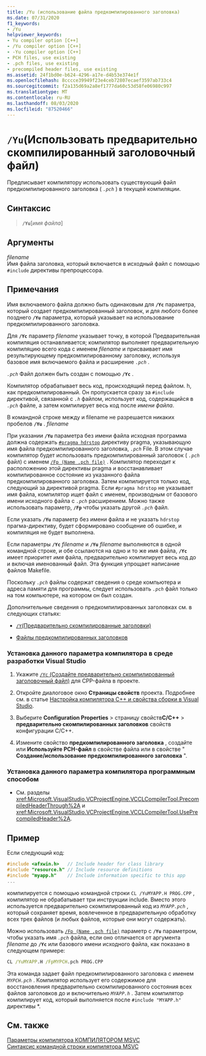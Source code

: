 ```yaml
---
title: /Yu (использование файла предкомпилированного заголовка)
ms.date: 07/31/2020
f1_keywords:
- /Yu
helpviewer_keywords:
- Yu compiler option [C++]
- /Yu compiler option [C++]
- -Yu compiler option [C++]
- PCH files, use existing
- .pch files, use existing
- precompiled header files, use existing
ms.assetid: 24f1bd0e-b624-4296-a17e-d4b53e374e1f
ms.openlocfilehash: 8cccce39949f23e4ceb72807ecaef3597ab733c4
ms.sourcegitcommit: f2a135d69a2a8ef1777da60c53d58fe06980c997
ms.translationtype: MT
ms.contentlocale: ru-RU
ms.lasthandoff: 08/03/2020
ms.locfileid: "87520466"
---
```

# <a name="yu-use-precompiled-header-file"></a>`/Yu`(Использовать предварительно скомпилированный заголовочный файл)

Предписывает компилятору использовать существующий файл предкомпилированного заголовка ( *`.pch`* ) в текущей компиляции.

## <a name="syntax"></a>Синтаксис

> **`/Yu`**\[*имя файла*]

## <a name="arguments"></a>Аргументы

*filename*<br/>
Имя файла заголовка, который включается в исходный файл с помощью `#include` директивы препроцессора.

## <a name="remarks"></a>Примечания

Имя включаемого файла должно быть одинаковым для **`/Yc`** параметра, который создает предкомпилированный заголовок, и для любого более позднего **`/Yu`** параметра, который указывает на использование предкомпилированного заголовка.

Для **`/Yc`** параметр *filename* указывает точку, в которой Предварительная компиляция останавливается; компилятор выполняет предварительную компиляцию всего кода с именем *filename* и присваивает имя результирующему предкомпилированному заголовку, используя базовое имя включаемого файла и расширение *`.pch`* .

*`.pch`* Файл должен быть создан с помощью **`/Yc`** .

Компилятор обрабатывает весь код, происходящий перед файлом. h, как предкомпилированный. Он пропускается сразу за `#include` директивой, связанной с *`.h`* файлом, использует код, содержащийся в *`.pch`* файле, а затем компилирует весь код после *имени файла*.

В командной строке между и filename не разрешается никаких пробелов **`/Yu`** . *filename*

При указании **`/Yu`** параметра без имени файла исходная программа должна содержать [`#pragma hdrstop`](../../preprocessor/hdrstop.md) директиву pragma, указывающую имя файла предкомпилированного заголовка, *`.pch`* File. В этом случае компилятор будет использовать предкомпилированный заголовок ( *`.pch`* файл) с именем [`/Fp (Name .pch file)`](fp-name-dot-pch-file.md) . Компилятор переходит к расположению этой директивы pragma и восстанавливает компилированное состояние из указанного файла предкомпилированного заголовка. Затем компилируется только код, следующий за директивой pragma. Если `#pragma hdrstop` не указывает имя файла, компилятор ищет файл с именем, производным от базового имени исходного файла с *`.pch`* расширением. Можно также использовать параметр, **`/Fp`** чтобы указать другой *`.pch`* файл.

Если указать **`/Yu`** параметр без имени файла и не указать `hdrstop` прагма-директиву, будет сформировано сообщение об ошибке, и компиляция не будет выполнена.

Если параметры **`/Yc`** _filename_ и **`/Yu`** _filename_ выполняются в одной командной строке, и обе ссылаются на одно и то же имя файла, **`/Yc`** имеет приоритет _имя_ файла, предварительно компилирует весь код до и включая именованный файл. Эта функция упрощает написание файлов Makefile.

Поскольку *`.pch`* файлы содержат сведения о среде компьютера и адреса памяти для программы, следует использовать *`.pch`* файл только на том компьютере, на котором он был создан.

Дополнительные сведения о предкомпилированных заголовках см. в следующих статьях:

- [`/Y`(Предварительно скомпилированные заголовки)](y-precompiled-headers.md)

- [Файлы предкомпилированных заголовков](../creating-precompiled-header-files.md)

### <a name="to-set-this-compiler-option-in-the-visual-studio-development-environment"></a>Установка данного параметра компилятора в среде разработки Visual Studio

1. Укажите [ `/Yc` (Создайте предварительно скомпилированный заголовочный файл)](yc-create-precompiled-header-file.md) для CPP-файла в проекте.

1. Откройте диалоговое окно **Страницы свойств** проекта. Подробнее см. в статье [Настройка компилятора C++ и свойства сборки в Visual Studio](../working-with-project-properties.md).

1. Выберите **Configuration Properties**  >  страницу свойств**C/C++**  >  **предварительно скомпилированных заголовков** свойств конфигурации C/C++.

1. Измените свойство **предкомпилированного заголовка** , создайте или **Используйте PCH-файл** в свойстве файла или в свойстве " **Создание/использование предкомпилированного заголовка** ".

### <a name="to-set-this-compiler-option-programmatically"></a>Установка данного параметра компилятора программным способом

- См. разделы <xref:Microsoft.VisualStudio.VCProjectEngine.VCCLCompilerTool.PrecompiledHeaderThrough%2A> и <xref:Microsoft.VisualStudio.VCProjectEngine.VCCLCompilerTool.UsePrecompiledHeader%2A>.

## <a name="example"></a>Пример

Если следующий код:

```cpp
#include <afxwin.h>   // Include header for class library
#include "resource.h" // Include resource definitions
#include "myapp.h"    // Include information specific to this app
...
```

компилируется с помощью командной строки `CL /YuMYAPP.H PROG.CPP` , компилятор не обрабатывает три инструкции include. Вместо этого используется предварительно скомпилированный код из *`MYAPP.pch`* , который сохраняет время, вовлеченное в предварительную обработку всех трех файлов (и любых файлов, которые они могут содержать).

Можно использовать [`/Fp (Name .pch file)`](fp-name-dot-pch-file.md) параметр с **`/Yu`** параметром, чтобы указать имя *`.pch`* файла, если оно отличается от аргумента *filename* до **`/Yc`** или базового имени исходного файла, как показано в следующем примере:

```cmd
CL /YuMYAPP.H /FpMYPCH.pch PROG.CPP
```

Эта команда задает файл предкомпилированного заголовка с именем *`MYPCH.pch`* . Компилятор использует его содержимое для восстановления предварительно скомпилированного состояния всех файлов заголовков до и включительно *`MYAPP.h`* . Затем компилятор компилирует код, который выполняется после `#include "MYAPP.h"` директивы *.

## <a name="see-also"></a>См. также

[Параметры компилятора КОМПИЛЯТОРОМ MSVC](compiler-options.md)<br/>
[Синтаксис командной строки компилятора MSVC](compiler-command-line-syntax.md)
